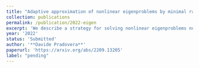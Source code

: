 ```yaml
---
title: "Adaptive approximation of nonlinear eigenproblems by minimal rational interpolation"
collection: publications
permalink: /publication/2022-eigen
excerpt: 'We describe a strategy for solving nonlinear eigenproblems numerically. Our approach is based on the approximation of a vector-valued function, defined as solution of a non-homogeneous version of the eigenproblem. This approximation step is carried out via the minimal rational interpolation method. Notably, an adaptive sampling approach is employed: the expensive data needed for the approximation is gathered at locations that are optimally chosen by following a greedy error indicator. This allows the algorithm to employ computational resources only where &ldquo;most of the information&rdquo; on not-yet-approximated eigenvalues can be found. Then, through a post-processing of the surrogate, the sought-after eigenvalues and eigenvectors are recovered. Numerical examples are used to showcase the effectiveness of the method.'
year: '2022'
status: 'Submitted'
author: '**Davide Pradovera**'
paperurl: 'https://arxiv.org/abs/2209.13205'
label: "pending"
---
```


